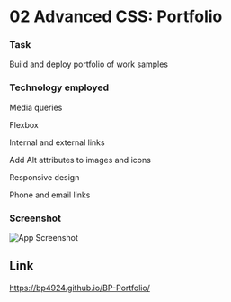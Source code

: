 # 02 Advanced CSS: Portfolio


### Task

Build and deploy portfolio of work samples

### Technology employed
Media queries

Flexbox

Internal and external links

Add Alt attributes to images and icons

Responsive design

Phone and email links

### Screenshot

![App Screenshot](https://bp4924.github.io/BP-Portfolio/Assets/images/deployed-ss.jpg)

## Link
https://bp4924.github.io/BP-Portfolio/
